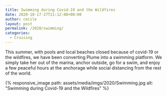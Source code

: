 ```yaml
---
title: Swimming during Covid-19 and the Wildfires
date: 2020-10-17-27T21:12:00+00:00
author: cecile
layout: post
permalink: /2020/swimming/
categories:
  - Cruising
---
```

This summer, with pools and local beaches closed because of covid-19 or the
wildfires, we have been converting Plume into a swimming platform. We simply
take her out of the marina, anchor outside, go for a swim, and enjoy a few
peaceful hours at the anchorage while social distancing from the rest of the
world.

{% responsive_image path: assets/media/imgs/2020/Swimming.jpg alt: "Swimming during Covid-19 and the Wildfires" %}

